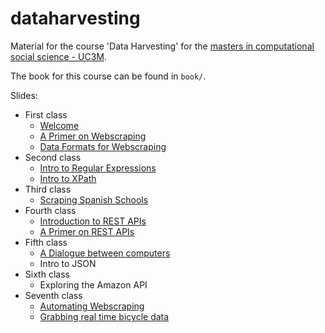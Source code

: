 # dataharvesting

Material for the course 'Data Harvesting' for the [masters in computational social science - UC3M](https://www.uc3m.es/master/computational-social-science#home).

The book for this course can be found in `book/`.

Slides:

-   First class
    -   [Welcome](./book/slides/welcome/welcome.html)
    -   [A Primer on Webscraping](./book/slides/primer_webscraping/primer_webscraping.html)
    -   [Data Formats for Webscraping](./book/slides/data_formats_wscrap/data_formats_wscrap.html)
-   Second class
    -   [Intro to Regular Expressions](./book/slides/intro_regex/intro_regex.html)
    -   [Intro to XPath](./book/slides/intro_xpath/intro_xpath.html)
-   Third class
    -   [Scraping Spanish Schools](./book/slides/case_study_spanish_schools/case_study_spanish_schools.html)
-   Fourth class
    -   [Introduction to REST APIs](./book/slides/intro_apis/intro_apis.html)
    -   [A Primer on REST APIs](./book/slides/primer_apis/primer_apis.html)
-   Fifth class
    -   [A Dialogue between computers](./book/slides/dialogue_between_computers/dialogue_between_computers.html)
    -   Intro to JSON
-   Sixth class
    -   Exploring the Amazon API
-   Seventh class
    -   [Automating Webscraping](./book/slides/automating_web_scraping/automating_web_scraping.html)
    -   [Grabbing real time bicycle data](./book/slides/automating_apis/automating_apis.html)
